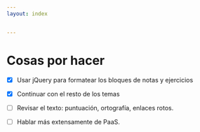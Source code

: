 ```yaml
---
layout: index


---
```

Cosas por hacer
===============

* [X] Usar jQuery para formatear los bloques de notas y ejercicios
* [x] Continuar con el resto de los temas
* [ ] Revisar el texto: puntuación, ortografía, enlaces rotos.
* [ ] Hablar más extensamente de PaaS.


